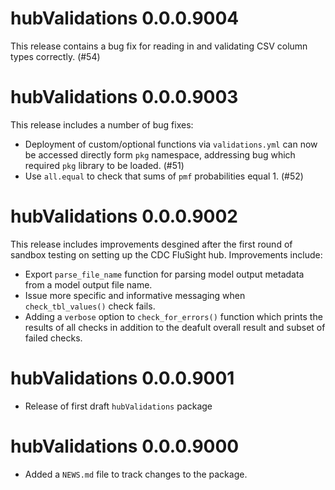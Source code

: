 # hubValidations 0.0.0.9004

This release contains a bug fix for reading in and validating CSV column types correctly. (#54) 

# hubValidations 0.0.0.9003

This release includes a number of bug fixes:
- Deployment of custom/optional functions via `validations.yml` can now be accessed directly form `pkg` namespace, addressing bug which required `pkg` library to be loaded. (#51)
- Use `all.equal` to check that sums of `pmf` probabilities equal 1. (#52)

# hubValidations 0.0.0.9002

This release includes improvements desgined after the first round of sandbox testing on setting up the CDC FluSight hub. Improvements include:

* Export `parse_file_name` function for parsing model output metadata from a model output file name.
* Issue more specific and informative messaging when `check_tbl_values()` check fails.
* Adding a `verbose` option to `check_for_errors()` function which prints the results of all checks in addition to the deafult overall result and subset of failed checks.

# hubValidations 0.0.0.9001

* Release of first draft `hubValidations` package

# hubValidations 0.0.0.9000

* Added a `NEWS.md` file to track changes to the package.
